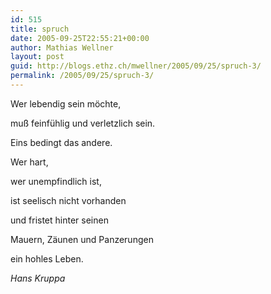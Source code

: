 ```yaml
---
id: 515
title: spruch
date: 2005-09-25T22:55:21+00:00
author: Mathias Wellner
layout: post
guid: http://blogs.ethz.ch/mwellner/2005/09/25/spruch-3/
permalink: /2005/09/25/spruch-3/
---
```

Wer lebendig sein möchte,
  
muß feinfühlig und verletzlich sein.
  
Eins bedingt das andere.
  
Wer hart,
  
wer unempfindlich ist,
  
ist seelisch nicht vorhanden
  
und fristet hinter seinen
  
Mauern, Zäunen und Panzerungen
  
ein hohles Leben.

_Hans Kruppa_